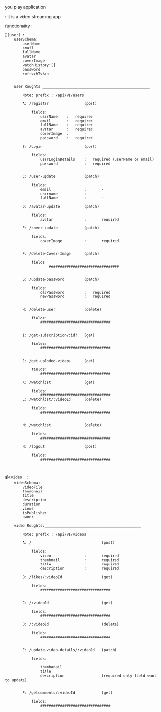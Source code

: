 you play application

: it is a video streaming app

functionality :

    🦸(user) :
        userSchema:
            userName
            email
            fullName
            avatar
            coverImage
            watchHistory:[]
            password
            refreshToken


        user Roughts _________________________________________________

            Note: prefix : /api/v1/users

            A: /register                (post)

                fields:
                    userName    :   required
                    email       :   required
                    fullName    :   required
                    avatar      :   required
                    coverImage  :       -
                    password    :   required

            B: /Login                   (post)

                fields:
                    userLoginDetails    :   required (userName or email)
                    password            :   required


            C: /user-update             (patch)

                fields:
                    email               :       -
                    username            :       -
                    fullName            :       -

            D: /avatar-update           (patch)

                fields:
                    avatar              :       required

            E: /cover-update            (patch)

                fields:
                    coverImage          :       required


            F: /delete-Cover-Image      (patch)

                fields
                        ################################


            G: /update-password         (patch)

                fields:
                    oldPassword         :   required
                    newPassword         :   required


            H: /delete-user             (delete)

                fields:
                    ################################


            I: /get-subscription/:id?   (get)

                fields:
                    ################################


            J: /get-uploded-videos      (get)

                fields:
                    ################################

            K: /watchlist               (get)

                fields:
                    ################################
            L: /watchlist/:videoId      (delete)

                fields:
                    ################################


            M: /watchlist               (delete)

                fields:
                    ################################

            N: /logout                  (post)

                fields:
                    ################################



    📹(video) :
        videoSchema:
            videoFile
            thumbnail
            title
            description
            duration
            views
            isPublished
            owner

        video Roughts:____________________________________________

            Note: prefix : /api/v1/videos

            A: /                                (post)

                fields:
                    video               :       required
                    thumbnail           :       required
                    title               :       required
                    description         :       required

            B: /likes/:videoId                  (get)

                fields:
                    ################################


            C: /:videoId                        (get)

                fields:
                    ################################

            D: /:videoId                        (delete)

                fields:
                    ################################


            E: /update-video-details/:videoId   (patch)

                fields:

                    thumbanail
                    title
                    description                 (required only field want to update)


            F: /getcomments/:videoId            (get)

                fields:
                    ################################



